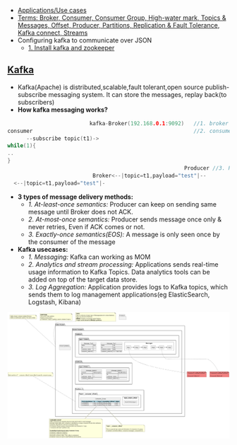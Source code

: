 - [Applications/Use cases](#uc)
- [Terms: Broker, Consumer, Consumer Group, High-water mark, Topics & Messages, Offset, Producer, Partitions, Replication & Fault Tolerance, Kafka connect, Streams](Terms)
- Configuring kafka to communicate over JSON
  - [1. Install kafka and zookeeper](#install)

<a name=what></a>
## [Kafka](https://kafka.apache.org/intro)
- Kafka(Apache) is distributed,scalable,fault tolerant,open source publish-subscribe messaging system. It can store the messages, replay back(to subscribers)
- **How kafka messaging works?**
```c
                          kafka-Broker(192.168.0.1:9092)   //1. broker starts
consumer                                                   //2. consumer subscribes to topic
      --subscribe topic(t1)->
while(1){
..
}
                                                        Producer //3. Producer produces topic
                           Broker<--|topic=t1,payload="test"|--
  <--|topic=t1,payload="test"|-
```
- **3 types of message delivery methods:**
  - _1. At-least-once semantics:_ Producer can keep on sending same message until Broker does not ACK.
  - _2. At-most-once semantics:_ Producer sends message once only & never retries, Even if ACK comes or not.
  - _3. Exactly-once semantics(EOS):_ A message is only seen once by the consumer of the message
- **Kafka usecases:**
  - _1. Messaging:_ Kafka can working as MOM
  - _2. Analytics and stream processing:_ Applications sends real-time usage information to Kafka Topics. Data analytics tools can be added on top of the target data store.
  - _3. Log Aggregation:_ Application provides logs to Kafka topics, which sends them to log management applications(eg ElasticSearch, Logstash, Kibana)

<img src=images/kafka3.png width=1300/>


